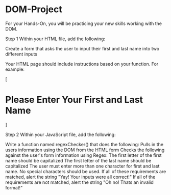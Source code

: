 # DOM-Project
For your Hands-On, you will be practicing your new skills working with the DOM.

Step 1
Within your HTML file, add the following:

Create a form that asks the user to input their first and last name into two different inputs

Your HTML page should include instructions based on your function. For example:

[<h1>Please Enter Your First and Last Name</h1>]

Step 2
Within your JavaScript file, add the following:

Write a function named regexChecker() that does the following:
Pulls in the users information using the DOM from the HTML form
Checks the following against the user's form information using Regex:
The first letter of the first name should be capitalized
The first letter of the last name should be capitalized
The user must enter more than one character for first and last name.
No special characters should be used.
If all of these requirements are matched, alert the string "Yay! Your inputs were all correct!"
If all of the requirements are not matched, alert the string "Oh no! Thats an invalid format!"
